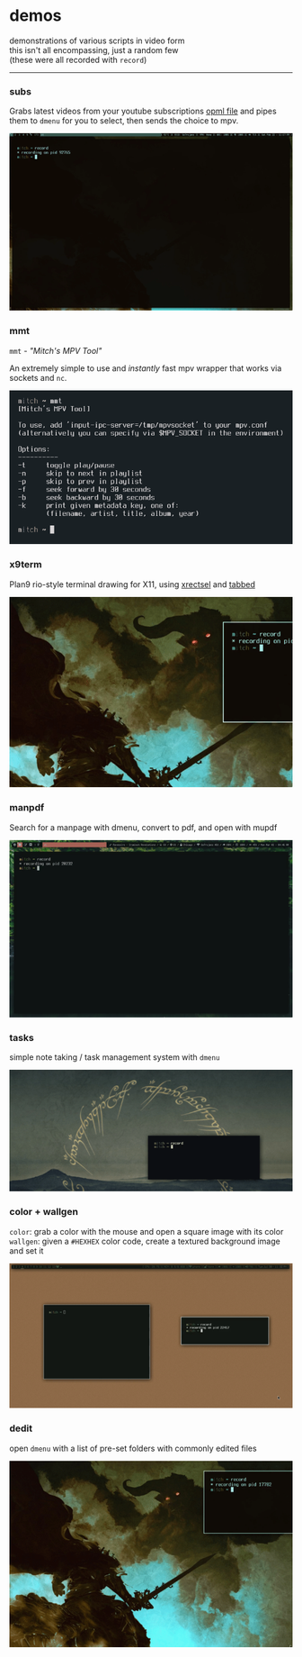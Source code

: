 # demos

demonstrations of various scripts in video form  
this isn't all encompassing, just a random few  
(these were all recorded with `record`)

----

### subs

Grabs latest videos from your youtube subscriptions [opml file](https://www.youtube.com/subscription_manager) 
and pipes them to `dmenu` for you to select, then sends the choice to mpv.

![subs_demo.gif](https://github.com/mitchweaver/bin/blob/master/DEMOS/subs_demo.gif)

### mmt

`mmt` - *"Mitch's MPV Tool"*

An extremely simple to use and *instantly* fast mpv wrapper that works via sockets and `nc`.

![mmt](https://github.com/mitchweaver/bin/blob/master/DEMOS/mmt_demo.png)

### x9term

Plan9 rio-style terminal drawing for X11, using [xrectsel](http://github.com/mitchweaver/xrectsel) and [tabbed](http://tools.suckless.org/tabbed)

![x9term_demo.gif](https://github.com/mitchweaver/bin/blob/master/DEMOS/x9term_demo.gif)

### manpdf

Search for a manpage with dmenu, convert to pdf, and open with mupdf

![manpdf_demo.gif](https://github.com/mitchweaver/bin/blob/master/DEMOS/manpdf_demo.gif)

### tasks

simple note taking / task management system with `dmenu`

![tasks_demo.gif](https://github.com/mitchweaver/bin/blob/master/DEMOS/tasks_demo.gif)

### color + wallgen

`color`: grab a color with the mouse and open a square image with its color  
`wallgen`: given a `#HEXHEX` color code, create a textured background image and set it

![color + wallgen.gif](https://github.com/mitchweaver/bin/blob/master/DEMOS/color%20%2B%20wallgen.gif)

### dedit

open `dmenu` with a list of pre-set folders with commonly edited files


![dedit_demo.gif](https://github.com/mitchweaver/bin/blob/master/DEMOS/dedit_demo.gif)
